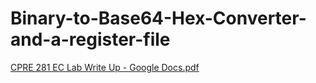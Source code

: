 # Binary-to-Base64-Hex-Converter-and-a-register-file

[CPRE 281 EC Lab Write Up - Google Docs.pdf](https://github.com/user-attachments/files/18277268/CPRE.281.EC.Lab.Write.Up.-.Google.Docs.pdf)
